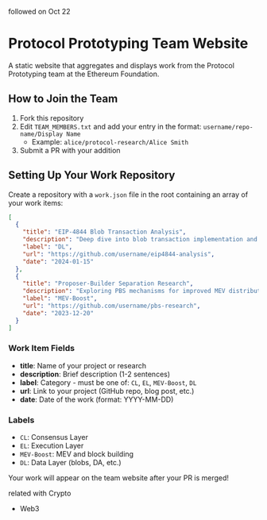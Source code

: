 followed on Oct 22
# Protocol Prototyping Team Website

A static website that aggregates and displays work from the Protocol Prototyping team at the Ethereum Foundation.

## How to Join the Team

1. Fork this repository
2. Edit `TEAM_MEMBERS.txt` and add your entry in the format: `username/repo-name/Display Name`
   - Example: `alice/protocol-research/Alice Smith`
3. Submit a PR with your addition

## Setting Up Your Work Repository

Create a repository with a `work.json` file in the root containing an array of your work items:

```json
[
  {
    "title": "EIP-4844 Blob Transaction Analysis",
    "description": "Deep dive into blob transaction implementation and its impact on L2 scaling solutions",
    "label": "DL",
    "url": "https://github.com/username/eip4844-analysis",
    "date": "2024-01-15"
  },
  {
    "title": "Proposer-Builder Separation Research",
    "description": "Exploring PBS mechanisms for improved MEV distribution",
    "label": "MEV-Boost",
    "url": "https://github.com/username/pbs-research",
    "date": "2023-12-20"
  }
]
```

### Work Item Fields

- **title**: Name of your project or research
- **description**: Brief description (1-2 sentences)
- **label**: Category - must be one of: `CL`, `EL`, `MEV-Boost`, `DL`
- **url**: Link to your project (GitHub repo, blog post, etc.)
- **date**: Date of the work (format: YYYY-MM-DD)

### Labels

- `CL`: Consensus Layer
- `EL`: Execution Layer
- `MEV-Boost`: MEV and block building
- `DL`: Data Layer (blobs, DA, etc.)

Your work will appear on the team website after your PR is merged!

related with Crypto

+ Web3
